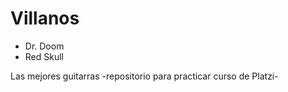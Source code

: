 # Villanos

* Dr. Doom
* Red Skull

Las mejores guitarras -repositorio para practicar curso de Platzi-
